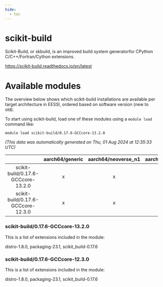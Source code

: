 ```yaml
---
hide:
  - toc
---
```


scikit-build
============


Scikit-Build, or skbuild, is an improved build system generatorfor CPython C/C++/Fortran/Cython extensions.

https://scikit-build.readthedocs.io/en/latest
# Available modules


The overview below shows which scikit-build installations are available per target architecture in EESSI, ordered based on software version (new to old).

To start using scikit-build, load one of these modules using a `module load` command like:

```shell
module load scikit-build/0.17.6-GCCcore-13.2.0
```

*(This data was automatically generated on Thu, 01 Aug 2024 at 12:35:33 UTC)*  

| |aarch64/generic|aarch64/neoverse_n1|aarch64/neoverse_v1|x86_64/generic|x86_64/amd/zen2|x86_64/amd/zen3|x86_64/intel/haswell|x86_64/intel/skylake_avx512|
| :---: | :---: | :---: | :---: | :---: | :---: | :---: | :---: | :---: |
|scikit-build/0.17.6-GCCcore-13.2.0|x|x|x|x|x|x|x|x|
|scikit-build/0.17.6-GCCcore-12.3.0|x|x|x|x|x|x|x|x|


### scikit-build/0.17.6-GCCcore-13.2.0

This is a list of extensions included in the module:

distro-1.8.0, packaging-23.1, scikit_build-0.17.6

### scikit-build/0.17.6-GCCcore-12.3.0

This is a list of extensions included in the module:

distro-1.8.0, packaging-23.1, scikit_build-0.17.6